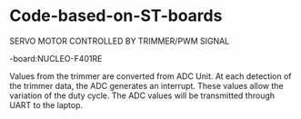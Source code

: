 # Code-based-on-ST-boards
SERVO MOTOR CONTROLLED BY TRIMMER/PWM SIGNAL 

-board:NUCLEO-F401RE

Values ​​from the trimmer are converted from ADC Unit. At each detection of the trimmer data, the ADC generates an interrupt. These values ​​allow the variation of the duty cycle. The ADC values ​​will be transmitted through UART to the laptop.



